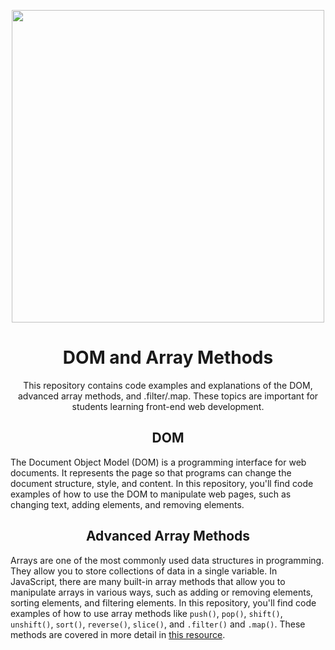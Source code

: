 <p align="center">
  <img src="https://user-images.githubusercontent.com/110436939/233226972-052f02da-cc9c-442e-b739-9ca77a802a9b.svg" width="500" onclick="return false;">
</p>
    <h1 align="center">DOM and Array Methods</h1>




<p align="center">This repository contains code examples and explanations of the DOM, advanced array methods, and .filter/.map. These topics are important for students learning front-end web development.</p>

<h2 align="center">DOM</h1>

The Document Object Model (DOM) is a programming interface for web documents. It represents the page so that programs can change the document structure, style, and content. In this repository, you'll find code examples of how to use the DOM to manipulate web pages, such as changing text, adding elements, and removing elements.

<h2 align="center">Advanced Array Methods</h1>

Arrays are one of the most commonly used data structures in programming. They allow you to store collections of data in a single variable. In JavaScript, there are many built-in array methods that allow you to manipulate arrays in various ways, such as adding or removing elements, sorting elements, and filtering elements. In this repository, you'll find code examples of how to use array methods like `push()`, `pop()`, `shift()`, `unshift()`, `sort()`, `reverse()`, `slice()`, and `.filter()` and `.map()`. These methods are covered in more detail in [this resource](https://github.com/savvy-coders/sc-curriculum/blob/master/Section05/5.2-AdvancedArrayMethods.md).
